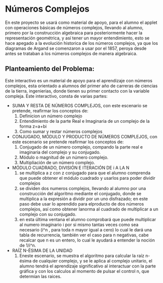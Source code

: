 # Números Complejos
En este proyecto se usará como material de apoyo, para el alumno el applet con operaciones básicas de números complejos, llevando al alumno, primero por la construcción algebraica para posteriormente hacer la representación geométrica, y así tener un mayor entendimiento, esto se hace apegado a la evolución historica de los números complejos, ya que los diagramas de Argand se comenzaron a usar por el 1857, peroya desde antes se trataban a los números complejos de manera algebraica. 
## Planteamiento del Problema:
Este interactivo es un material de apoyo para el aprendizaje con números complejos, esta orientado a alumnos del primer año de carreras de ciencias de la tierra, ingenierias, donde tienen su primer contacto con la variable compleja. Este interactivo, consta de varias partes:
*   SUMA Y RESTA DE NÚMEROS COMPLEJOS, con este escenario se pretende, reafirmar los conceptos de:
    1. Definicion  un número complejo
    2. Entendimiento de la parte Real e Imaginaria de un complejo de la forma z=a+bi
    3. Como sumar y restar números complejos
*   CONJUGADO, MÓDULO Y PRODUCTO DE NÚMEROS COMPLEJOS, con este escenario se pretende reafirmar los conceptos de:
    1. Conjugado de un número complejo, compando la parte real e imaginaria del complejo y su conjugado.
    2. Módulo o magnitud de un número complejo.
    3. Multipliación de un número complejo.
*   MÓDULO CUADRADO, DIVISIÓN E ITERACIÓN DE i A LA N 
    1. se multiplica a z con z conjugado para que el alumno comprenda que puede obtener el módulo cuadrado y usarlos para poder dividir complejos
    2. se dividen dos numeros complejos, llevando al alumno por una construcción del algoritmo mediante el conjugado, donde se multiplica a la expresión a dividir por un uno disfrazado; en este paso debe usar lo aprendido para elproducto de dos números complejos, así como obtener lanorma al cuadrado de multiplicar a un complejo con su conjugado.
    3. en esta última ventana el alumno comprobará que puede multiplicar al numero imaginario i por si mismo tantas veces como sea necesario (i^n , para toda n mayor igual a cero) lo cual le dará una tabla de recurrencia, también ver el caso para n negativas, cabe recalcar que n es un entero, lo cual le ayudará a entender la noción de 1/i^n. 
*   RAÍZ N-ÉSIMA DE LA UNIDAD
    1. Eneste escenario, se muestra el algoritmo para calcular la raíz n-ésima de cualquier complejo, y se le aplica al complejo unitario, el alumno tendrá el aprendizaje significativo al interactuar con la parte gráfica y con los calculos al momento de pulsar el control n, que determian las raices.
